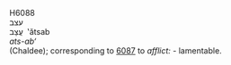 <body>
  <p>H6088<br>  עצב  <br> עֲצַב  ‎  ‛ătsab  <br><i>ats-ab‘ </i><br>(Chaldee); corresponding to <a href="h6087.htm">6087</a>  to <i>afflict: - </i>lamentable.<br></p>
 </body>